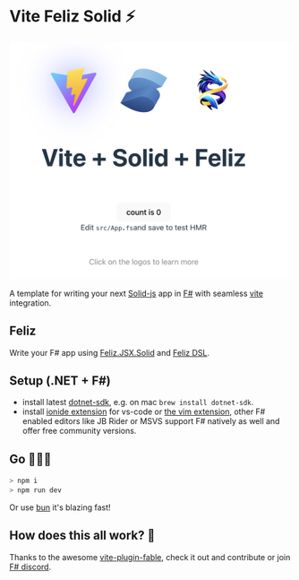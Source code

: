 # Vite Feliz Solid ⚡️

![vite feliz solid in action](image.png)

A template for writing your next [Solid-js](https://solidjs.com) app in [F#](https://dotnet.microsoft.com/en-us/languages/fsharp) with seamless [vite](https://vite.dev/guide/) integration.

## Feliz

Write your F# app using [Feliz.JSX.Solid](https://github.com/fable-compiler/Feliz.JSX) and [Feliz DSL](https://zaid-ajaj.github.io/Feliz/).  

## Setup (.NET +  F#)

* install latest [dotnet-sdk](https://dotnet.microsoft.com/en-us/), e.g. on mac `brew install dotnet-sdk`.  
* install [ionide extension](https://ionide.io/) for vs-code or [the vim extension](https://github.com/ionide/Ionide-vim), other F# enabled editors like JB Rider or MSVS support F# natively as well and offer free community versions. 

## Go 👨🏽‍🔧

```bash
> npm i  
> npm run dev
```

Or use [bun](https://bun.sh/) it's blazing fast!

## How does this all work? 🐉

Thanks to the awesome [vite-plugin-fable](https://fable.io/vite-plugin-fable/), check it out and contribute or join [F# discord](https://discord.com/channels/196693847965696000/196695876054286336).